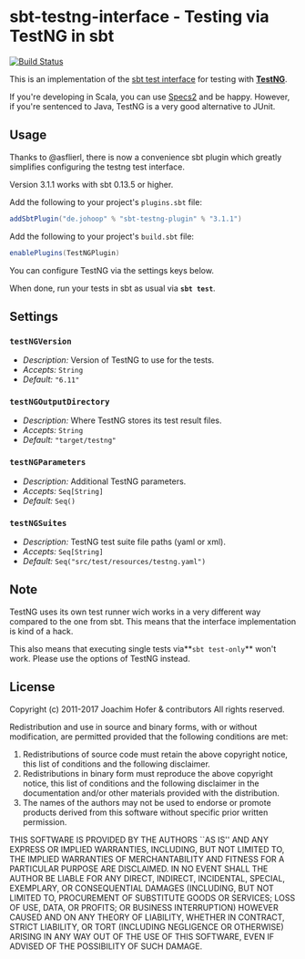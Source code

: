 # sbt-testng-interface - Testing via TestNG in sbt

[![Build Status](https://travis-ci.org/sbt/sbt-testng.svg?branch=master)](https://travis-ci.org/sbt/sbt-testng)

This is an implementation of the [sbt test interface](https://github.com/sbt/test-interface) for testing with **[TestNG](http://testng.org)**.

If you're developing in Scala, you can use [Specs2](http://specs2.org) and be happy. However, if you're sentenced to Java, TestNG is a very good alternative to JUnit.

## Usage

Thanks to @asflierl, there is now a convenience sbt plugin which greatly simplifies configuring the testng test interface.

Version 3.1.1 works with sbt 0.13.5 or higher.

Add the following to your project's `plugins.sbt` file:

```scala
addSbtPlugin("de.johoop" % "sbt-testng-plugin" % "3.1.1")
```

Add the following to your project's `build.sbt` file:

```scala
enablePlugins(TestNGPlugin)
```

You can configure TestNG via the settings keys below.

When done, run your tests in sbt as usual via **`sbt test`**.

## Settings

### `testNGVersion`

* *Description:* Version of TestNG to use for the tests.
* *Accepts:* `String`
* *Default:* `"6.11"`

### `testNGOutputDirectory`

* *Description:* Where TestNG stores its test result files.
* *Accepts:* `String`
* *Default:* `"target/testng"`

### `testNGParameters`

* *Description:* Additional TestNG parameters.
* *Accepts:* `Seq[String]`
* *Default:* `Seq()`

### `testNGSuites`

* *Description:* TestNG test suite file paths (yaml or xml).
* *Accepts:* `Seq[String]`
* *Default:* `Seq("src/test/resources/testng.yaml")`

## Note

TestNG uses its own test runner wich works in a very different way compared to the one from sbt. This means that the interface implementation is kind of a hack.

This also means that executing single tests via**`sbt test-only`** won't work. Please use the options of TestNG instead.

## License

Copyright (c) 2011-2017 Joachim Hofer & contributors
All rights reserved.

Redistribution and use in source and binary forms, with or without
modification, are permitted provided that the following conditions
are met:
1. Redistributions of source code must retain the above copyright
   notice, this list of conditions and the following disclaimer.
2. Redistributions in binary form must reproduce the above copyright
   notice, this list of conditions and the following disclaimer in the
   documentation and/or other materials provided with the distribution.
3. The names of the authors may not be used to endorse or promote products
   derived from this software without specific prior written permission.

THIS SOFTWARE IS PROVIDED BY THE AUTHORS ``AS IS'' AND ANY EXPRESS OR
IMPLIED WARRANTIES, INCLUDING, BUT NOT LIMITED TO, THE IMPLIED WARRANTIES
OF MERCHANTABILITY AND FITNESS FOR A PARTICULAR PURPOSE ARE DISCLAIMED.
IN NO EVENT SHALL THE AUTHOR BE LIABLE FOR ANY DIRECT, INDIRECT,
INCIDENTAL, SPECIAL, EXEMPLARY, OR CONSEQUENTIAL DAMAGES (INCLUDING, BUT
NOT LIMITED TO, PROCUREMENT OF SUBSTITUTE GOODS OR SERVICES; LOSS OF USE,
DATA, OR PROFITS; OR BUSINESS INTERRUPTION) HOWEVER CAUSED AND ON ANY
THEORY OF LIABILITY, WHETHER IN CONTRACT, STRICT LIABILITY, OR TORT
(INCLUDING NEGLIGENCE OR OTHERWISE) ARISING IN ANY WAY OUT OF THE USE OF
THIS SOFTWARE, EVEN IF ADVISED OF THE POSSIBILITY OF SUCH DAMAGE.
